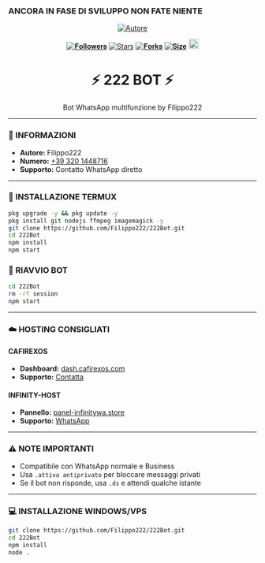 ### ANCORA IN FASE DI SVILUPPO NON FATE NIENTE
<p align="center">
<a href="https://wa.me/393201448716"><img title="Autore" src="https://img.shields.io/badge/222Bot-black?style=for-the-badge&logo=whatsapp"></a>

<p align="center"> 
<a href="https://github.com/Filippo222"><img title="𝐅𝐨𝐥𝐥𝐨𝐰𝐞𝐫𝐬" src="https://img.shields.io/github/followers/Filippo222?color=red&style=flat-square"></a> 
<a href="https://github.com/Filippo222/222Bot/stargazers/"><img title="Stars" src="https://img.shields.io/github/stars/Filippo222/222Bot?color=blue&style=flat-square"></a> 
<a href="https://github.com/Filippo222/222Bot/network/members"><img title="𝐅𝐨𝐫𝐤𝐬" src="https://img.shields.io/github/forks/Filippo222/222Bot?color=red&style=flat-square"></a> 
<a href="https://github.com/Filippo222/222Bot"><img title="𝐒𝐢𝐳𝐞" src="https://img.shields.io/github/repo-size/Filippo222/222Bot?style=flat-square&color=green"></a> 
<a href="https://github.com/Filippo222/222Bot/graphs/commit-activity"><img height="20" src="https://img.shields.io/badge/Maintained%3F-yes-green.svg"></a>
</p>

<h1 align="center">⚡ 222 BOT ⚡</h1>
<p align="center">Bot WhatsApp multifunzione by Filippo222</p>

---

### 📌 INFORMAZIONI
- **Autore:** Filippo222
- **Numero:** [+39 320 1448716](https://wa.me/393201448716)
- **Supporto:** Contatto WhatsApp diretto

---

### 🚀 INSTALLAZIONE TERMUX
```bash
pkg upgrade -y && pkg update -y
pkg install git nodejs ffmpeg imagemagick -y
git clone https://github.com/Filippo222/222Bot.git
cd 222Bot
npm install
npm start
```

### 🔄 RIAVVIO BOT
```bash
cd 222Bot
rm -rf session
npm start
```

---

### ☁️ HOSTING CONSIGLIATI
#### CAFIREXOS
- **Dashboard:** [dash.cafirexos.com](https://dash.cafirexos.com)
- **Supporto:** [Contatta](https://wa.me/393201448716)

#### INFINITY-HOST
- **Pannello:** [panel-infinitywa.store](https://panel-infinitywa.store)
- **Supporto:** [WhatsApp](https://wa.me/393201448716)

---

### ⚠️ NOTE IMPORTANTI
- Compatibile con WhatsApp normale e Business
- Usa `.attiva antiprivato` per bloccare messaggi privati
- Se il bot non risponde, usa `.ds` e attendi qualche istante

---

### 💻 INSTALLAZIONE WINDOWS/VPS
```bash
git clone https://github.com/Filippo222/222Bot.git
cd 222Bot
npm install
node .